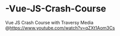 # -Vue-JS-Crash-Course
Vue JS Crash Course with Traversy Media @https://www.youtube.com/watch?v=qZXt1Aom3Cs

